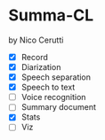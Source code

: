 # Summa-CL

by Nico Cerutti

- [x] Record
- [x] Diarization
- [x] Speech separation
- [x] Speech to text
- [ ] Voice recognition
- [ ] Summary document
- [X] Stats
- [ ] Viz

